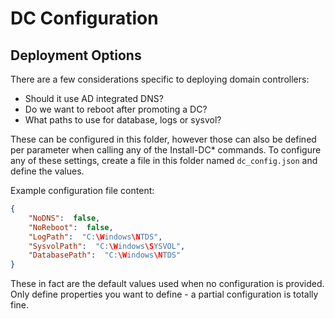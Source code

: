 ﻿# DC Configuration

## Deployment Options

There are a few considerations specific to deploying domain controllers:

+ Should it use AD integrated DNS?
+ Do we want to reboot after promoting a DC?
+ What paths to use for database, logs or sysvol?

These can be configured in this folder, however those can also be defined per parameter when calling any of the Install-DC* commands.
To configure any of these settings, create a file in this folder named `dc_config.json` and define the values.

Example configuration file content:

```json
{
	"NoDNS":  false,
	"NoReboot":  false,
	"LogPath":  "C:\Windows\NTDS",
	"SysvolPath":  "C:\Windows\SYSVOL",
	"DatabasePath":  "C:\Windows\NTDS"
}
```

These in fact are the default values used when no configuration is provided.
Only define properties you want to define - a partial configuration is totally fine.
